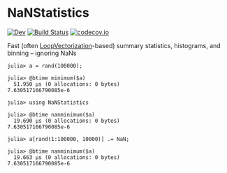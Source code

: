 # NaNStatistics

[![Dev][docs-dev-img]][docs-dev-url]
[![Build Status][ci-img]][ci-url]
[![codecov.io][codecov-img]][codecov-url]

Fast (often [LoopVectorization](https://github.com/chriselrod/LoopVectorization.jl)-based) summary statistics, histograms, and binning – ignoring NaNs

```
julia> a = rand(100000);

julia> @btime minimum($a)
  51.950 μs (0 allocations: 0 bytes)
7.630517166790085e-6

julia> using NaNStatistics

julia> @btime nanminimum($a)
  19.690 μs (0 allocations: 0 bytes)
7.630517166790085e-6

julia> a[rand(1:100000, 10000)] .= NaN;

julia> @btime nanminimum($a)
  19.663 μs (0 allocations: 0 bytes)
7.630517166790085e-6
```


[docs-stable-img]: https://img.shields.io/badge/docs-stable-blue.svg
[docs-stable-url]: https://brenhinkeller.github.io/NaNStatistics.jl/stable/
[docs-dev-img]: https://img.shields.io/badge/docs-dev-blue.svg
[docs-dev-url]: https://brenhinkeller.github.io/NaNStatistics.jl/dev/
[ci-img]: https://github.com/brenhinkeller/NaNStatistics.jl/workflows/CI/badge.svg
[ci-url]: https://github.com/brenhinkeller/NaNStatistics.jl/actions?query=workflow%3ACI
[codecov-img]: http://codecov.io/github/brenhinkeller/NaNStatistics.jl/coverage.svg?branch=main
[codecov-url]: http://codecov.io/github/brenhinkeller/NaNStatistics.jl?branch=main
